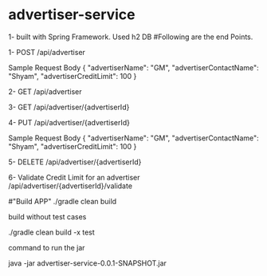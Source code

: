 # advertiser-service
1- built with Spring Framework. Used h2 DB
#Following are the end Points.

1- POST /api/advertiser

Sample Request Body
  {
        "advertiserName": "GM",
        "advertiserContactName": "Shyam",
        "advertiserCreditLimit": 100
   }   

2- GET  /api/advertiser

3- GET /api/advertiser/{advertiserId}

4- PUT /api/advertiser/{advertiserId}

Sample Request Body
{
        "advertiserName": "GM",
        "advertiserContactName": "Shyam",
        "advertiserCreditLimit": 100
 }  
   
 5- DELETE /api/advertiser/{advertiserId}
 
 6- Validate Credit Limit for an advertiser  /api/advertiser/{advertiserId}/validate
 
 
 #"Build APP"
 ./gradle clean build
 
 build without test cases
 
 ./gradle clean build -x test
 
 command to run the jar
 
 java -jar advertiser-service-0.0.1-SNAPSHOT.jar
 